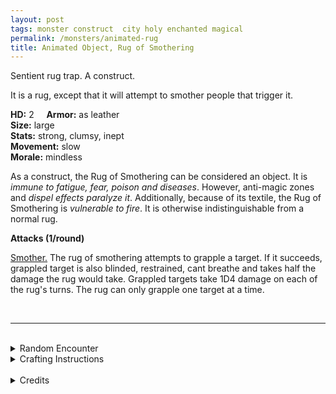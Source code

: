 ```yaml
---
layout: post
tags: monster construct  city holy enchanted magical
permalink: /monsters/animated-rug
title: Animated Object, Rug of Smothering
---
```


Sentient rug trap. A construct.

It is a rug, except that it will attempt to smother people that trigger it.

**HD:** 2  &nbsp; &nbsp;  **Armor:** as leather <br>
**Size:** large <br>
**Stats:** strong, clumsy, inept <br>
**Movement:** slow <br>
**Morale:** mindless <br>

As a construct, the Rug of Smothering can be considered an object. It is *immune to fatigue, fear, poison and diseases*. However, anti-magic zones and *dispel effects paralyze it*. Additionally, because of its textile, the Rug of Smothering is *vulnerable to fire*. It is otherwise indistinguishable from a normal rug.

**Attacks (1/round)**

<ins>Smother.</ins> The rug of smothering attempts to grapple a target. If it succeeds, grappled target is also blinded, restrained, cant breathe and takes half the damage the rug would take. Grappled targets take 1D4 damage on each of the rug's turns. The rug can only grapple one target at a time.

<br>

---

<br> 

<details markdown="1">
<summary>Random Encounter</summary>

1. **Monster:** 1 rug of smothering.
1. **Lair:** A cozy room, with carpet, tapestry and nice furniture. <br>	&nbsp; OR <br>	**Omen:** “Is this carpet is new?”
1. **Spoor:** A smothered person, on a carpet.
1. **Tracks:** An invoice for a fancy carpet, with a delivery address.
1. **Trace:** [Rumor] A nursery rhyme about a kid dying under a rug.  
1. **Trace:** The contract to hire a transmuter.
</details>

<details markdown="1">
<summary>Crafting Instructions</summary>

Creating a rug of smothering takes 2 spell dices and a carpet worth 2 [treasures](https://saltygoo.github.io/2020/11/10/extra-rules#treasures). Roll 1D6 to know the result. Add 1 to your roll for each extra spell dice spent.

1. Its a normal rug.
1. It is hostile.
1. It’s a flying carpet for 1D100 hours.
1. It acts like a cat.
1. It will work only once.
1. It is perfectly under your control.
</details>

<br>

<details markdown="1">
<summary>Credits</summary>
A classic for a good reason. Adapted from the [Monster Manual (5e)](https://5e.tools/book.html#mm) — SaltyGoo
</details>
